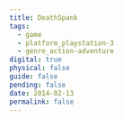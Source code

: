 ```yaml
---
title: DeathSpank
tags:
  - game
  - platform_playstation-3
  - genre_action-adventure
digital: true
physical: false
guide: false
pending: false
date: 2014-02-13
permalink: false
---
```

